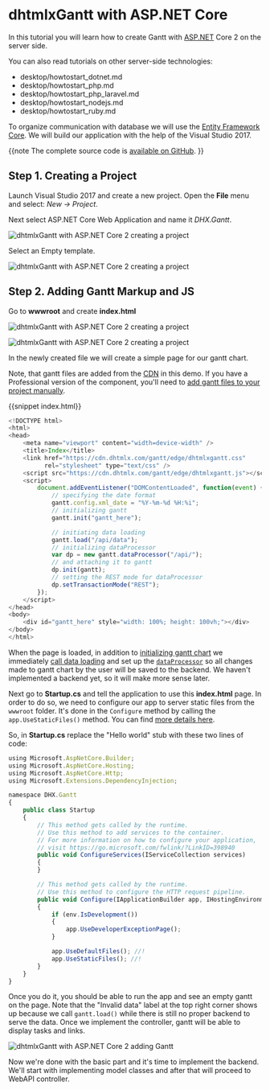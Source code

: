 dhtmlxGantt with ASP.NET Core 
==========================

In this tutorial you will learn how to create Gantt with [ASP.NET](https://www.asp.net/) Core 2 on the server side.

You can also read tutorials on other server-side technologies:

- desktop/howtostart_dotnet.md
- desktop/howtostart_php.md
- desktop/howtostart_php_laravel.md
- desktop/howtostart_nodejs.md
- desktop/howtostart_ruby.md


To organize communication with database we will use the [Entity Framework Core](https://docs.microsoft.com/en-us/ef/core/).
We will build our application with the help of the Visual Studio 2017.

{{note
The complete source code is [available on GitHub](https://github.com/DHTMLX/gantt-howto-dotnet-core).
}}

## Step 1. Creating a Project

Launch Visual Studio 2017 and create a new project. Open the **File** menu and select: *New -> Project*.

Next select ASP.NET Core Web Application and name it *DHX.Gantt*.

![dhtmlxGantt with ASP.NET Core 2 creating a project](desktop/create_project_step1.png)


Select an Empty template.


![dhtmlxGantt with ASP.NET Core 2 creating a project](desktop/create_project_step2.png)


## Step 2. Adding Gantt Markup and JS

Go to **wwwroot** and create **index.html**

![dhtmlxGantt with ASP.NET Core 2 creating a project](desktop/create_project_step3.png)


![dhtmlxGantt with ASP.NET Core 2 creating a project](desktop/create_project_step4.png)


In the newly created file we will create a simple page for our gantt chart.

Note, that gantt files are added from the [CDN](desktop/install_with_bower.md#cdn) in this demo. If you have a Professional version of the component, 
you'll need to [add gantt files to your project manually](desktop/install_with_bower.md#addingprofessionaleditionintoproject). 

{{snippet index.html}}
~~~js
<!DOCTYPE html>
<html>
<head>
    <meta name="viewport" content="width=device-width" />
    <title>Index</title>
    <link href="https://cdn.dhtmlx.com/gantt/edge/dhtmlxgantt.css"
          rel="stylesheet" type="text/css" />
    <script src="https://cdn.dhtmlx.com/gantt/edge/dhtmlxgantt.js"></script>
    <script>
        document.addEventListener("DOMContentLoaded", function(event) {
            // specifying the date format
            gantt.config.xml_date = "%Y-%m-%d %H:%i";
            // initializing gantt
            gantt.init("gantt_here");

            // initiating data loading
            gantt.load("/api/data");
            // initializing dataProcessor
            var dp = new gantt.dataProcessor("/api/");
            // and attaching it to gantt
            dp.init(gantt);
            // setting the REST mode for dataProcessor
            dp.setTransactionMode("REST");
        });
    </script>
</head>
<body>
    <div id="gantt_here" style="width: 100%; height: 100vh;"></div>
</body>
</html>
~~~

When the page is loaded, in addition to [initializing gantt chart](desktop/initializing_gantt_chart.md) we immediately [call data loading](desktop/loading.md) and set up the 
[`dataProcessor`](desktop/server_side.md#technique) so all changes made to gantt chart by the user will be saved to the backend. We haven't implemented a backend yet, so it will make more sense later.

Next go to **Startup.cs** and tell the application to use this **index.html** page. In order to do so, we need to configure our app to server static files from the `wwwroot` folder. 
It's done in the `Configure` method by calling the `app.UseStaticFiles()` method.
You can find [more details here](https://docs.microsoft.com/en-us/aspnet/core/fundamentals/static-files?view=aspnetcore-2.1&tabs=aspnetcore2x).

So, in **Startup.cs** replace the "Hello world" stub with these two lines of code:

~~~js
using Microsoft.AspNetCore.Builder;
using Microsoft.AspNetCore.Hosting;
using Microsoft.AspNetCore.Http;
using Microsoft.Extensions.DependencyInjection;

namespace DHX.Gantt
{
    public class Startup
    {
        // This method gets called by the runtime. 
        // Use this method to add services to the container.
        // For more information on how to configure your application, 
        // visit https://go.microsoft.com/fwlink/?LinkID=398940
        public void ConfigureServices(IServiceCollection services)
        {
        }

        // This method gets called by the runtime.
        // Use this method to configure the HTTP request pipeline.
        public void Configure(IApplicationBuilder app, IHostingEnvironment env)
        {
            if (env.IsDevelopment())
            {
                app.UseDeveloperExceptionPage();
            }

            app.UseDefaultFiles(); //!
            app.UseStaticFiles(); //!
        }
    }
}
~~~

Once you do it, you should be able to run the app and see an empty gantt on the page. Note that the "Invalid data" label at the top right corner shows up because we call `gantt.load()` 
while there is still no proper backend to serve the data. Once we implement the controller, gantt will be able to display tasks and links.

![dhtmlxGantt with ASP.NET Core 2 adding Gantt](001_adding_gantt.png)


Now we're done with the basic part and it's time to implement the backend. We'll start with implementing model classes and after that will proceed to WebAPI controller.
